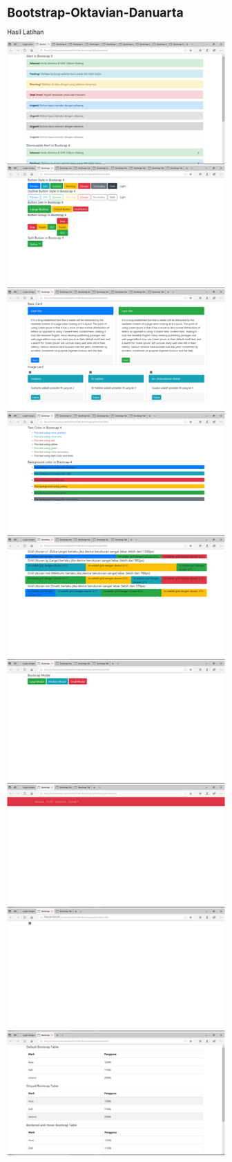 # Bootstrap-Oktavian-Danuarta
Hasil Latihan

![alt text](https://github.com/Danuoke/Bootstrap-Oktavian-Danuarta/blob/master/Latihan/Hasil/Screenshot%20(40).png)
![alt text](https://github.com/Danuoke/Bootstrap-Oktavian-Danuarta/blob/master/Latihan/Hasil/Screenshot%20(41).png)
![alt text](https://github.com/Danuoke/Bootstrap-Oktavian-Danuarta/blob/master/Latihan/Hasil/Screenshot%20(42).png)
![alt text](https://github.com/Danuoke/Bootstrap-Oktavian-Danuarta/blob/master/Latihan/Hasil/Screenshot%20(43).png)
![alt text](https://github.com/Danuoke/Bootstrap-Oktavian-Danuarta/blob/master/Latihan/Hasil/Screenshot%20(44).png)
![alt text](https://github.com/Danuoke/Bootstrap-Oktavian-Danuarta/blob/master/Latihan/Hasil/Screenshot%20(45).png)
![alt text](https://github.com/Danuoke/Bootstrap-Oktavian-Danuarta/blob/master/Latihan/Hasil/Screenshot%20(46).png)
![alt text](https://github.com/Danuoke/Bootstrap-Oktavian-Danuarta/blob/master/Latihan/Hasil/Screenshot%20(47).png)
![alt text](https://github.com/Danuoke/Bootstrap-Oktavian-Danuarta/blob/master/Latihan/Hasil/Screenshot%20(48).png)
